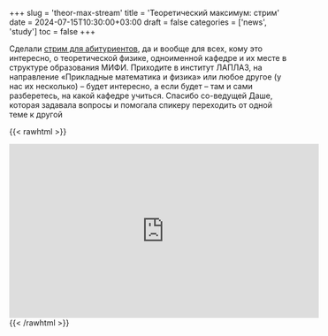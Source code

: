 +++
slug = 'theor-max-stream'
title = 'Теоретический максимум: стрим'
date = 2024-07-15T10:30:00+03:00
draft = false
categories = ['news', 'study']
toc = false
+++

Сделали [стрим для абитуриентов](https://youtube.com/live/G9ayK9xPfCA), да и вообще для всех, кому это интересно, о теоретической физике, одноименной кафедре и их месте в структуре образования МИФИ. Приходите в институт ЛАПЛАЗ, на направление «Прикладные математика и физика» или любое другое (у нас их несколько) – будет интересно, а если будет – там и сами разберетесь, на какой кафедре учиться. Спасибо со-ведущей Даше, которая задавала вопросы и помогала спикеру переходить от одной теме к другой

{{< rawhtml >}}
<iframe width="560" height="315" src="https://www.youtube.com/embed/G9ayK9xPfCA?si=VaKBUNy8jZqdvFIK" title="YouTube video player" frameborder="0" allow="accelerometer; autoplay; clipboard-write; encrypted-media; gyroscope; picture-in-picture; web-share" referrerpolicy="strict-origin-when-cross-origin" allowfullscreen></iframe>
{{< /rawhtml >}}
<!--more-->